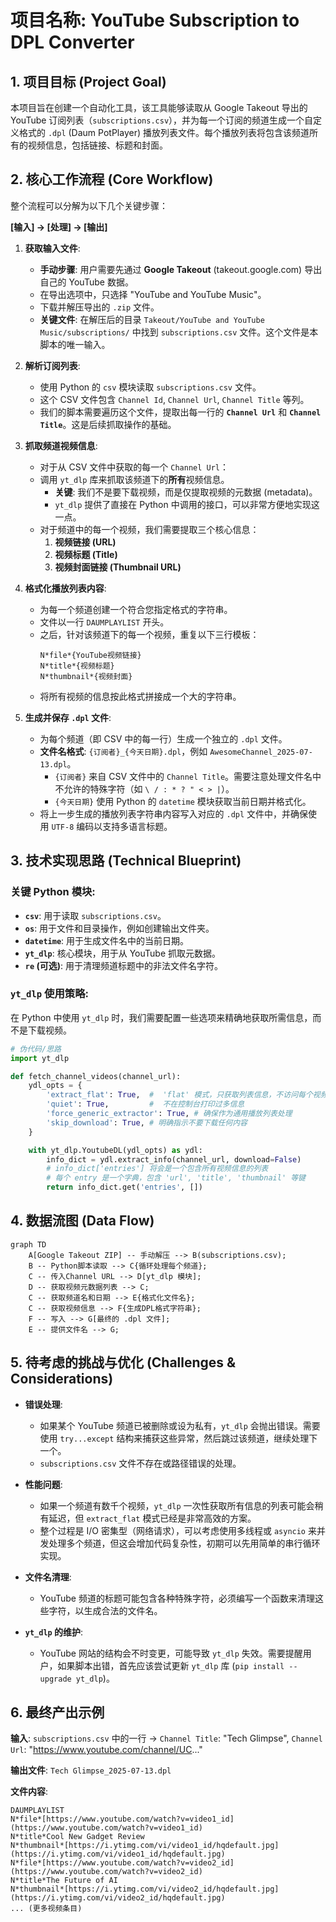 # 项目名称: YouTube Subscription to DPL Converter

## 1. 项目目标 (Project Goal)

本项目旨在创建一个自动化工具，该工具能够读取从 Google Takeout 导出的 YouTube 订阅列表（`subscriptions.csv`），并为每一个订阅的频道生成一个自定义格式的 `.dpl` (Daum PotPlayer) 播放列表文件。每个播放列表将包含该频道所有的视频信息，包括链接、标题和封面。

## 2. 核心工作流程 (Core Workflow)

整个流程可以分解为以下几个关键步骤：

**[输入] -> [处理] -> [输出]**

1.  **获取输入文件**:
    * **手动步骤**: 用户需要先通过 **Google Takeout** (takeout.google.com) 导出自己的 YouTube 数据。
    * 在导出选项中，只选择 "YouTube and YouTube Music"。
    * 下载并解压导出的 `.zip` 文件。
    * **关键文件**: 在解压后的目录 `Takeout/YouTube and YouTube Music/subscriptions/` 中找到 `subscriptions.csv` 文件。这个文件是本脚本的唯一输入。

2.  **解析订阅列表**:
    * 使用 Python 的 `csv` 模块读取 `subscriptions.csv` 文件。
    * 这个 CSV 文件包含 `Channel Id`, `Channel Url`, `Channel Title` 等列。
    * 我们的脚本需要遍历这个文件，提取出每一行的 **`Channel Url`** 和 **`Channel Title`**。这是后续抓取操作的基础。

3.  **抓取频道视频信息**:
    * 对于从 CSV 文件中获取的每一个 `Channel Url`：
    * 调用 `yt_dlp` 库来抓取该频道下的**所有**视频信息。
        * **关键**: 我们不是要下载视频，而是仅提取视频的元数据 (metadata)。
        * `yt_dlp` 提供了直接在 Python 中调用的接口，可以非常方便地实现这一点。
    * 对于频道中的每一个视频，我们需要提取三个核心信息：
        1.  **视频链接 (URL)**
        2.  **视频标题 (Title)**
        3.  **视频封面链接 (Thumbnail URL)**

4.  **格式化播放列表内容**:
    * 为每一个频道创建一个符合您指定格式的字符串。
    * 文件以一行 `DAUMPLAYLIST` 开头。
    * 之后，针对该频道下的每一个视频，重复以下三行模板：
        ```
        N*file*{YouTube视频链接}
        N*title*{视频标题}
        N*thumbnail*{视频封面}
        ```
    * 将所有视频的信息按此格式拼接成一个大的字符串。

5.  **生成并保存 `.dpl` 文件**:
    * 为每个频道（即 CSV 中的每一行）生成一个独立的 `.dpl` 文件。
    * **文件名格式**: `{订阅者}_{今天日期}.dpl`，例如 `AwesomeChannel_2025-07-13.dpl`。
        * `{订阅者}` 来自 CSV 文件中的 `Channel Title`。需要注意处理文件名中不允许的特殊字符（如 `\ / : * ? " < > |`）。
        * `{今天日期}` 使用 Python 的 `datetime` 模块获取当前日期并格式化。
    * 将上一步生成的播放列表字符串内容写入对应的 `.dpl` 文件中，并确保使用 `UTF-8` 编码以支持多语言标题。

## 3. 技术实现思路 (Technical Blueprint)

### 关键 Python 模块:

* **`csv`**: 用于读取 `subscriptions.csv`。
* **`os`**: 用于文件和目录操作，例如创建输出文件夹。
* **`datetime`**: 用于生成文件名中的当前日期。
* **`yt_dlp`**: 核心模块，用于从 YouTube 抓取元数据。
* **`re` (可选)**: 用于清理频道标题中的非法文件名字符。

### `yt_dlp` 使用策略:

在 Python 中使用 `yt_dlp` 时，我们需要配置一些选项来精确地获取所需信息，而不是下载视频。

```python
# 伪代码/思路
import yt_dlp

def fetch_channel_videos(channel_url):
    ydl_opts = {
        'extract_flat': True,  #  'flat' 模式，只获取列表信息，不访问每个视频页面，速度极快
        'quiet': True,         #  不在控制台打印过多信息
        'force_generic_extractor': True, # 确保作为通用播放列表处理
        'skip_download': True, # 明确指示不要下载任何内容
    }

    with yt_dlp.YoutubeDL(ydl_opts) as ydl:
        info_dict = ydl.extract_info(channel_url, download=False)
        # info_dict['entries'] 将会是一个包含所有视频信息的列表
        # 每个 entry 是一个字典，包含 'url', 'title', 'thumbnail' 等键
        return info_dict.get('entries', [])
```

## 4. 数据流图 (Data Flow)

```mermaid
graph TD
    A[Google Takeout ZIP] -- 手动解压 --> B(subscriptions.csv);
    B -- Python脚本读取 --> C{循环处理每个频道};
    C -- 传入Channel URL --> D[yt_dlp 模块];
    D -- 获取视频元数据列表 --> C;
    C -- 获取频道名和日期 --> E{格式化文件名};
    C -- 获取视频信息 --> F{生成DPL格式字符串};
    F -- 写入 --> G[最终的 .dpl 文件];
    E -- 提供文件名 --> G;
```

## 5. 待考虑的挑战与优化 (Challenges & Considerations)

* **错误处理**:
    * 如果某个 YouTube 频道已被删除或设为私有，`yt_dlp` 会抛出错误。需要使用 `try...except` 结构来捕获这些异常，然后跳过该频道，继续处理下一个。
    * `subscriptions.csv` 文件不存在或路径错误的处理。

* **性能问题**:
    * 如果一个频道有数千个视频，`yt_dlp` 一次性获取所有信息的列表可能会稍有延迟，但 `extract_flat` 模式已经是非常高效的方案。
    * 整个过程是 I/O 密集型（网络请求），可以考虑使用多线程或 `asyncio` 来并发处理多个频道，但这会增加代码复杂性，初期可以先用简单的串行循环实现。

* **文件名清理**:
    * YouTube 频道的标题可能包含各种特殊字符，必须编写一个函数来清理这些字符，以生成合法的文件名。

* **`yt_dlp` 的维护**:
    * YouTube 网站的结构会不时变更，可能导致 `yt_dlp` 失效。需要提醒用户，如果脚本出错，首先应该尝试更新 `yt_dlp` 库 (`pip install --upgrade yt_dlp`)。

## 6. 最终产出示例

**输入**: `subscriptions.csv` 中的一行 -> `Channel Title`: "Tech Glimpse", `Channel Url`: "https://www.youtube.com/channel/UC..."

**输出文件**: `Tech Glimpse_2025-07-13.dpl`

**文件内容**:
```dpl
DAUMPLAYLIST
N*file*[https://www.youtube.com/watch?v=video1_id](https://www.youtube.com/watch?v=video1_id)
N*title*Cool New Gadget Review
N*thumbnail*[https://i.ytimg.com/vi/video1_id/hqdefault.jpg](https://i.ytimg.com/vi/video1_id/hqdefault.jpg)
N*file*[https://www.youtube.com/watch?v=video2_id](https://www.youtube.com/watch?v=video2_id)
N*title*The Future of AI
N*thumbnail*[https://i.ytimg.com/vi/video2_id/hqdefault.jpg](https://i.ytimg.com/vi/video2_id/hqdefault.jpg)
... (更多视频条目)
```
